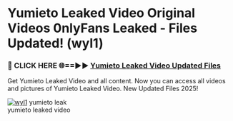 # Yumieto Leaked Video Original Videos 0nlyFans Leaked - Files Updated! (wyl1)

<h3>🔴 CLICK HERE 🌐==►► <a href="https://tinyurl.com/x26r9saj" rel="nofollow">Yumieto Leaked Video Updated Files</a></h3>

Get Yumieto Leaked Video and all content. Now you can access all videos and pictures of Yumieto Leaked Video. New Updated Files 2025!

[![wyl1](https://i.imgur.com/LkgZPqh.gif)](https://tinyurl.com/x26r9saj)
yumieto leak<br>
yumieto leaked video